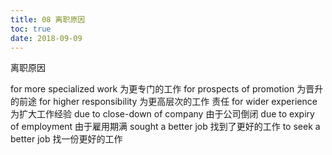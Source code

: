 ```yaml
---
title: 08 离职原因
toc: true
date: 2018-09-09
---
```

离职原因

for more specialized work 为更专门的工作 for prospects of promotion 为晋升的前途
for higher responsibility 为更高层次的工作 责任 for wider experience 为扩大工作经验
due to close-down of company 由于公司倒闭 due to expiry of employment 由于雇用期满
sought a better job 找到了更好的工作 to seek a better job 找一份更好的工作
